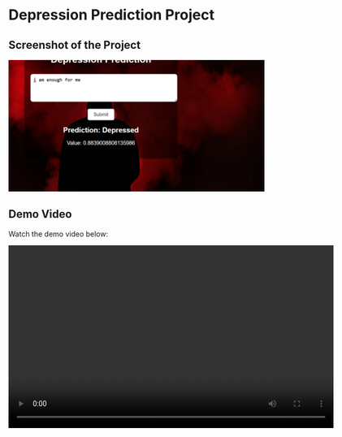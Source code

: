 # Depression Prediction Project

## Screenshot of the Project

![Project Screenshot](Screenshot%202025-02-07%20205445.png)  <!-- Replace with your actual file path -->

## Demo Video

Watch the demo video below:

<video width="640" height="360" controls>
  <source src="predictorD.mp4" type="video/mp4"> <!-- Replace with your actual file path -->
  Your browser does not support the video tag.
</video>
